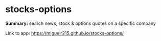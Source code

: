 # stocks-options
<b>Summary:</b>  search news, stock &amp; options quotes on a specific company

Link to app:  https://miguelr215.github.io/stocks-options/

